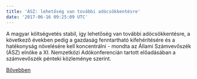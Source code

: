 ```yaml
---
title: 'ÁSZ: lehetőség van további adócsökkentésre'
date: '2017-06-16 09:25:09 UTC'
---
```


A magyar költségvetés stabil, így lehetőség van további adócsökkentésre, a következő években pedig a gazdaság fenntartható kifehérítésére és a hatékonyság növelésére kell koncentrálni - mondta az Állami Számvevőszék (ÁSZ) elnöke a XI. Nemzetközi Adókonferencián tartott előadásában a számvevőszék pénteki közleménye szerint.


[Bővebben](http://ift.tt/2rCXwJR)
